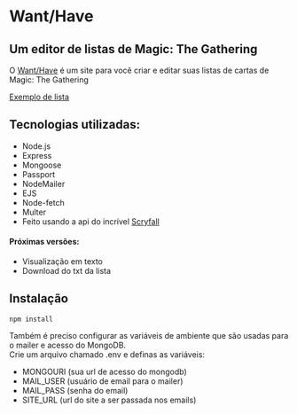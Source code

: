 # Want/Have

## Um editor de listas de Magic: The Gathering

O [Want/Have](http://phcarvalho.com.br/) é um site para você criar e editar suas listas de cartas de Magic: The Gathering

[Exemplo de lista](https://want-have.herokuapp.com/list_show/5f96db33a6d02ee74fa021d8)

## Tecnologias utilizadas:
- Node.js
- Express
- Mongoose
- Passport
- NodeMailer
- EJS
- Node-fetch
- Multer
- Feito usando a api do incrível [Scryfall](https://scryfall.com/docs/api)

#### Próximas versões:
- Visualização em texto
- Download do txt da lista

## Instalação 

```
npm install
```
Também é preciso configurar as variáveis de ambiente que são usadas para o mailer e acesso do MongoDB.  
Crie um arquivo chamado .env e definas as variáveis:
- MONGOURI (sua url de acesso do mongodb)
- MAIL_USER (usuário de email para o mailer)
- MAIL_PASS (senha do email)
- SITE_URL (url do site a ser passada nos emails)